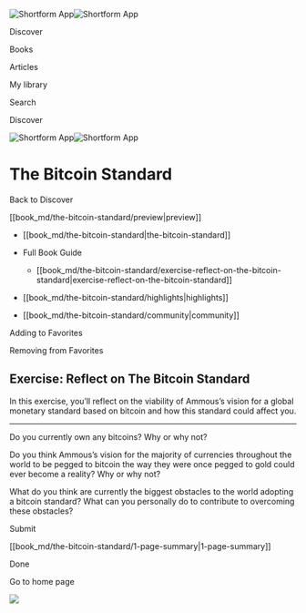 ![Shortform App](/img/logo.36a2399e.svg)![Shortform App](/img/logo-dark.70c1b072.svg)

Discover

Books

Articles

My library

Search

Discover

![Shortform App](/img/logo.36a2399e.svg)![Shortform App](/img/logo-dark.70c1b072.svg)

# The Bitcoin Standard

Back to Discover

[[book_md/the-bitcoin-standard/preview|preview]]

  * [[book_md/the-bitcoin-standard|the-bitcoin-standard]]
  * Full Book Guide

    * [[book_md/the-bitcoin-standard/exercise-reflect-on-the-bitcoin-standard|exercise-reflect-on-the-bitcoin-standard]]
  * [[book_md/the-bitcoin-standard/highlights|highlights]]
  * [[book_md/the-bitcoin-standard/community|community]]



Adding to Favorites 

Removing from Favorites 

## Exercise: Reflect on The Bitcoin Standard

In this exercise, you’ll reflect on the viability of Ammous’s vision for a global monetary standard based on bitcoin and how this standard could affect you.

* * *

Do you currently own any bitcoins? Why or why not?

Do you think Ammous’s vision for the majority of currencies throughout the world to be pegged to bitcoin the way they were once pegged to gold could ever become a reality? Why or why not?

What do you think are currently the biggest obstacles to the world adopting a bitcoin standard? What can you personally do to contribute to overcoming these obstacles?

Submit 

[[book_md/the-bitcoin-standard/1-page-summary|1-page-summary]]

Done

Go to home page 

![](https://bat.bing.com/action/0?ti=56018282&Ver=2&mid=e4387caa-8593-4baf-8ad3-f7fa9015dcac&sid=1711133063fa11eebdec89a8b8ae3bbc&vid=171147a063fa11eea7440fcfeb230d96&vids=0&msclkid=N&pi=0&lg=en-US&sw=800&sh=600&sc=24&nwd=1&tl=Shortform%20%7C%20Book&p=https%3A%2F%2Fwww.shortform.com%2Fapp%2Fbook%2Fthe-bitcoin-standard%2Fexercise-reflect-on-the-bitcoin-standard&r=&lt=415&evt=pageLoad&sv=1&rn=231867)
